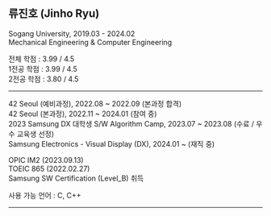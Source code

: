 ## 류진호 (Jinho Ryu)

Sogang University, 2019.03 - 2024.02  
Mechanical Engineering & Computer Engineering

전체 학점 : 3.99 / 4.5  
1전공 학점 : 3.99 / 4.5  
2전공 학점 : 3.80 / 4.5
___

42 Seoul (예비과정), 2022.08 ~ 2022.09                    (본과정 합격)  
42 Seoul (본과정), 2022.11 ~ 2024.01                      (참여 중)  
2023 Samsung DX 대학생 S/W Algorithm Camp, 2023.07 ~ 2023.08  (수료 / 우수 교육생 선정)  
Samsung Electronics - Visual Display (DX), 2024.01 ~      (재직 중) 

OPIC IM2 (2023.09.13)  
TOEIC 865 (2022.02.27)  
Samsung SW Certification (Level_B) 취득

사용 가능 언어 : C, C++
___
